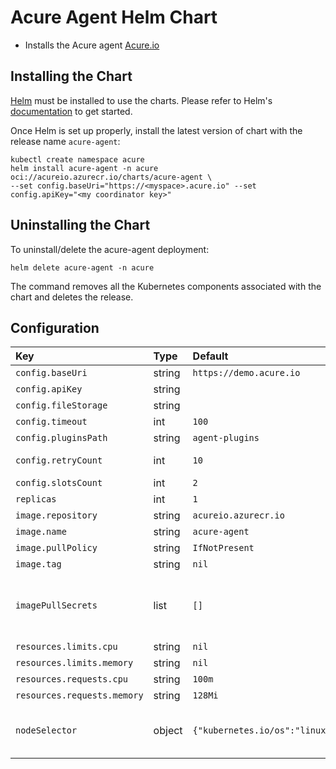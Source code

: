 # Acure Agent Helm Chart

* Installs the Acure agent [Acure.io](https://Acure.io)


## Installing the Chart

[Helm](https://helm.sh) must be installed to use the charts.
Please refer to Helm's [documentation](https://helm.sh/docs/) to get started.

Once Helm is set up properly, install the latest version of chart with the release name `acure-agent`:

```console
kubectl create namespace acure
helm install acure-agent -n acure oci://acureio.azurecr.io/charts/acure-agent \
--set config.baseUri="https://<myspace>.acure.io" --set config.apiKey="<my coordinator key>"
```

## Uninstalling the Chart

To uninstall/delete the acure-agent deployment:

```console
helm delete acure-agent -n acure
```

The command removes all the Kubernetes components associated with the chart and deletes the release.

## Configuration
| Key                         | Type   | Default                        | Description                                                                                                                                                             |
|:----------------------------|:-------|:-------------------------------|:------------------------------------------------------------------------------------------------------------------------------------------------------------------------|
| `config.baseUri`            | string | `https://demo.acure.io`        | Acure instance FQDN                                                                                                                                                     |
| `config.apiKey`             | string | ` `                            | Coordinator API key of instance                                                                                                                                         |
| `config.fileStorage`        | string | ` `                            | Path to agent file storage                                                                                                                                              |
| `config.timeout`            | int    | `100`                          | Timeout for connecting to instance                                                                                                                                      |
| `config.pluginsPath`        | string | `agent-plugins`                | Path to directory containing plugins                                                                                                                                    |
| `config.retryCount`         | int    | `10`                           | Number of times to retry connection to instance                                                                                                                         |
| `config.slotsCount`         | int    | `2`                            | Number of agent slots                                                                                                                                                   |
| `replicas`                  | int    | `1`                            | Number of replicas                                                                                                                                                      |
| `image.repository`          | string | `acureio.azurecr.io`           | Container image repository                                                                                                                                              |
| `image.name`                | string | `acure-agent`                  | Container image name                                                                                                                                                    |
| `image.pullPolicy`          | string | `IfNotPresent`                 | Image Pull policy                                                                                                                                                       |
| `image.tag`                 | string | `nil`                          | Image tag, use AppVersion if undefined.                                                                                                                                 |
| `imagePullSecrets`          | list   | `[]`                           | Optional array of imagePullSecrets containing private registry credentials # Ref: https://kubernetes.io/docs/tasks/configure-pod-container/pull-image-private-registry/ |
| `resources.limits.cpu`      | string | `nil`                          | CPU limits                                                                                                                                                              |
| `resources.limits.memory`   | string | `nil`                          | Memory limits                                                                                                                                                           |
| `resources.requests.cpu`    | string | `100m`                         | CPU requests                                                                                                                                                            |
| `resources.requests.memory` | string | `128Mi`                        | Memory requests                                                                                                                                                         |
| `nodeSelector `             | object | `{"kubernetes.io/os":"linux"}` | Node labels for default backend pod assignment # Ref: https://kubernetes.io/docs/user-guide/node-selection/ #                                                           |